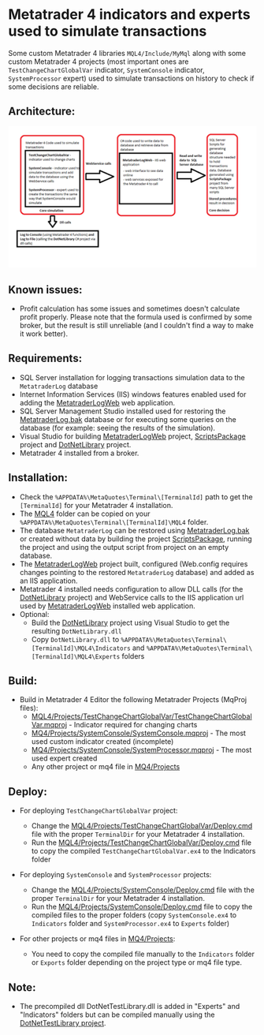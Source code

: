 # Metatrader 4 indicators and experts used to simulate transactions
Some custom Metatrader 4 libraries `MQL4/Include/MyMql` along with some custom Metatrader 4 projects (most important ones are `TestChangeChartGlobalVar` indicator, `SystemConsole` indicator, `SystemProcessor` expert) used to simulate transactions on history to check if some decisions are reliable.

## Architecture:
![Architecture overview](https://github.com/alexandruchirita4192/Metatrader4TransactionSimulation/raw/main/Architecture.png)

## Known issues:
- Profit calculation has some issues and sometimes doesn't calculate profit properly. Please note that the formula used is confirmed by some broker, but the result is still unreliable (and I couldn't find a way to make it work better).

## Requirements:
- SQL Server installation for logging transactions simulation data to the `MetatraderLog` database
- Internet Information Services (IIS) windows features enabled used for adding the [MetatraderLogWeb](https://github.com/alexandruchirita4192/MetatraderLogWeb) web application.
- SQL Server Management Studio installed used for restoring the [MetatraderLog.bak](https://github.com/alexandruchirita4192/MetatraderLogWeb/blob/main/MetatraderLog.bak) database or for executing some queries on the database (for example: seeing the results of the simulation).
- Visual Studio for building [MetatraderLogWeb](https://github.com/alexandruchirita4192/MetatraderLogWeb) project, [ScriptsPackage](https://github.com/alexandruchirita4192/ScriptsPackage) project and [DotNetLibrary](https://github.com/alexandruchirita4192/DotNetTestLibrary) project.
- Metatrader 4 installed from a broker.

## Installation:
- Check the `%APPDATA%\MetaQuotes\Terminal\[TerminalId]` path to get the `[TerminalId]` for your Metatrader 4 installation.
- The [MQL4](https://github.com/alexandruchirita4192/Metatrader4ProjectsAndIncludes/tree/main/MQL4) folder can be copied on your `%APPDATA%\MetaQuotes\Terminal\[TerminalId]\MQL4` folder.
- The database `MetatraderLog` can be restored using [MetatraderLog.bak](https://github.com/alexandruchirita4192/MetatraderLogWeb/blob/main/MetatraderLog.bak) or created without data by building the project [ScriptsPackage](https://github.com/alexandruchirita4192/ScriptsPackage), running the project and using the output script from project on an empty database.
- The [MetatraderLogWeb](https://github.com/alexandruchirita4192/MetatraderLogWeb) project built, configured (Web.config requires changes pointing to the restored `MetatraderLog` database) and added as an IIS application.
- Metatrader 4 installed needs configuration to allow DLL calls (for the [DotNetLibrary](https://github.com/alexandruchirita4192/DotNetTestLibrary) project) and WebService calls to the IIS application url used by [MetatraderLogWeb](https://github.com/alexandruchirita4192/MetatraderLogWeb) installed web application.
- Optional:
  - Build the [DotNetLibrary](https://github.com/alexandruchirita4192/DotNetTestLibrary) project using Visual Studio to get the resulting `DotNetLibrary.dll`
  - Copy `DotNetLibrary.dll` to `%APPDATA%\MetaQuotes\Terminal\[TerminalId]\MQL4\Indicators` and `%APPDATA%\MetaQuotes\Terminal\[TerminalId]\MQL4\Experts` folders

## Build:
- Build in Metatrader 4 Editor the following Metatrader Projects (MqProj files):
  - [MQL4/Projects/TestChangeChartGlobalVar/TestChangeChartGlobalVar.mqproj](https://github.com/alexandruchirita4192/Metatrader4ProjectsAndIncludes/blob/main/MQL4/Projects/TestChangeChartGlobalVar/TestChangeChartGlobalVar.mqproj) - Indicator required for changing charts
  - [MQ4/Projects/SystemConsole/SystemConsole.mqproj](https://github.com/alexandruchirita4192/Metatrader4ProjectsAndIncludes/blob/main/MQL4/Projects/SystemConsole/SystemConsole.mqproj) - The most used custom indicator created (incomplete)
  - [MQ4/Projects/SystemConsole/SystemProcessor.mqproj](https://github.com/alexandruchirita4192/Metatrader4ProjectsAndIncludes/blob/main/MQL4/Projects/SystemConsole/SystemProcessor.mqproj) - The most used expert created
  - Any other project or mq4 file in [MQ4/Projects](https://github.com/alexandruchirita4192/Metatrader4ProjectsAndIncludes/tree/main/MQL4/Projects)

## Deploy:
- For deploying `TestChangeChartGlobalVar` project:
  - Change the [MQL4/Projects/TestChangeChartGlobalVar/Deploy.cmd](https://github.com/alexandruchirita4192/Metatrader4ProjectsAndIncludes/blob/main/MQL4/Projects/TestChangeChartGlobalVar/Deploy.cmd) file with the proper `TerminalDir` for your Metatrader 4 installation.
  - Run the [MQL4/Projects/TestChangeChartGlobalVar/Deploy.cmd](https://github.com/alexandruchirita4192/Metatrader4ProjectsAndIncludes/blob/main/MQL4/Projects/TestChangeChartGlobalVar/Deploy.cmd) file to copy the compiled `TestChangeChartGlobalVar.ex4` to the Indicators folder

- For deploying `SystemConsole` and `SystemProcessor` projects:
  - Change the [MQL4/Projects/SystemConsole/Deploy.cmd](https://github.com/alexandruchirita4192/Metatrader4ProjectsAndIncludes/blob/main/MQL4/Projects/SystemConsole/Deploy.cmd) file with the proper `TerminalDir` for your Metatrader 4 installation.
  - Run the [MQL4/Projects/SystemConsole/Deploy.cmd](https://github.com/alexandruchirita4192/Metatrader4ProjectsAndIncludes/blob/main/MQL4/Projects/SystemConsole/Deploy.cmd) file to copy the compiled files to the proper folders (copy `SystemConsole.ex4` to `Indicators` folder and `SystemProcessor.ex4` to `Experts` folder)
- For other projects or mq4 files in [MQ4/Projects](https://github.com/alexandruchirita4192/Metatrader4ProjectsAndIncludes/tree/main/MQL4/Projects):
  - You need to copy the compiled file manually to the `Indicators` folder or `Exports` folder depending on the project type or mq4 file type.

## Note:
- The precompiled dll DotNetTestLibrary.dll is added in "Experts" and "Indicators" folders but can be compiled manually using the [DotNetTestLibrary project]( https://github.com/alexandruchirita4192/DotNetTestLibrary).
